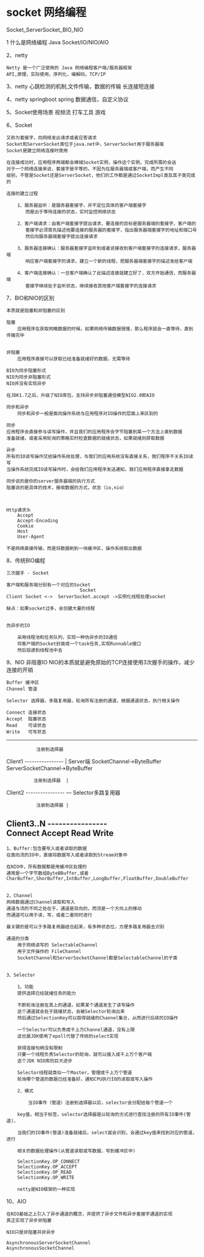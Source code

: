 # socket 网络编程
Socket_ServerSocket_BIO_NIO

1 什么是网络编程
	Java Socket/IO/NIO/AIO


2、netty

	Netty 是一个广泛使用的 Java 网络编程客户端/服务器框架
	API,原理，实际使用，序列化，编解码，TCP/IP

3、netty
	心跳检测的机制,文件传输，数据的传输
	长连接短连接

4、netty
	springboot spring 数据通信，自定义协议


5、Socket使用场景
	视频流
	打车工具
	游戏
	
6、Socket
	
	又称为套接字，向网络发出请求或者应答请求
	Socket和ServerSocket类位于java.net中，ServerSocket用于服务器端
	Socket是建立网络连接时使用

	在连接成功时，应用程序两端都会禅城Socket实例，操作这个实例，完成所需的会话
	对于一个网络连接来说，套接字是平等的，不因为在服务器端或客户端，而产生不同
	级别，不管是Socket还是ServerSocket，他们的工作都是通过SocketImpl类及其子类完成的

	连接的建立过程

		1、服务器监听：是服务器套接字，并不定位具体的客户端套接字
		   而是出于等待连接的状态，实时监控网络状态

		2、客户端请求：由客户端套接字提出请求，要连接的目标是服务器端的套接字，客户端的
		   套接字必须首先描述他要连接的服务器的套接字，指出服务器端套接字的地址和端口号
		   然后向服务器端套接字提出连接请求

		3、服务器连接确认：服务器套接字监听到或者说接收到客户端套接字的连接请求，服务器端
		   响应客户端套接字的请求，建立一个新的线程，把服务器端套接字的描述发给客户端	           

		4、客户端连接确认：一旦客户端确认了此描述连接就建立好了，双方开始通信，而服务器端
		   套接字继续处于监听状态，继续接收其他客户端套接字的连接请求

		

	
7、BIO和NIO的区别
	
	本质就是阻塞和非阻塞的区别

	阻塞
		应用程序在获取网略数据的时候，如果网络传输数据很慢，那么程序就会一直等待，直到传输完毕


	非阻塞
		应用程序直接可以获取已经准备就绪好的数据，无需等待

	BIO为同步阻塞形式
	NIO为同步非阻塞形式
	NIO并没有实现异步

	在JDK1.7之后，升级了NIO库包，支持异步非阻塞通信模型NIO2.0即AIO

	同步和异步
		同步和异步一般是面向操作系统与应用程序对IO操作的层面上来区别的

	同步
	应用程序会直接参与读写操作，并且我们的应用程序会字节阻塞到某一个方法上直到数据
	准备就绪，或者采用轮询的策略实时检查数据的就绪状态，如果就绪则获取数据

	异步
	所有的IO读写操作交给操作系统处理，与我们的应用系统没有直接关系，我们程序不关系IO读写
	当操作系统完成IO读写操作时，会给我们应用程序发送通知，我们应用程序直接拿走数据

	同步说的是你的server服务器端的执行方式
	阻塞说的是具体的技术，接收数据的方式，状态（io,nio）

		

	Http请求头
		Accept
		Accept-Encoding
		Cookie
		Host
		User-Agent
				
	不是网络直接传输，而是将数据刷到一块缓冲区，操作系统取出数据

	
8、传统BIO编程

	
	三次握手 - Socket
	
	客户端和服务端分别有一个对应的Socket
                               Socket
	Client Socket <->  ServerSocket.accept ->实例化线程处理socket
	
	缺点：如果socket过多，会创建大量的线程

	
	伪异步的IO

		采用线程池和任务队列，实现一种伪异步的IO通信
		将客户端的Socket封装成一个task任务,实现Runnable接口
		然后投递到线程池中去

	
		
9、NIO
	非阻塞IO
	NIO的本质就是避免原始的TCP连接使用3次握手的操作，减少连接的开销

	Buffer 缓冲区
	Chaneel 管道

	Selector 选择器，多路复用器，轮询所有注册的通道，根据通道状态，执行相关操作

	Connect 连接状态
	Accept  阻塞状态
	Read    可读状态
	Write   可写状态
-----------------------------------------------------------	
               注册到选择器
Client1    ---------------- |       Server端
  SocketChannel->ByteBuffer    ServerSocketChannel->ByteBuffer                  

              注册到选择器  |       
Client2    ----------------   —   Selector多路复用器
                         
               注册到选择器 | 
Client3..N  ----------------       
                                  Connect Accept Read Write
-----------------------------------------------------------

	1、Buffer:包含要写入或者读取的数据
	在面向流的IO中，直接将数据写入或者读取到Stream对象中
	
	在NIO中，所有数据都是用缓冲区处理的
	通常是一个字节数组ByteBBuffer,或者
	CharBuffer,ShorBuffer,IntBuffer,LongBuffer,FloatBuffer,DoubleBuffer

	
	2、Channel
	网络数据通过Channel读取和写入
	通道与流的不同之处在于，通道是双向的，而流是一个方向上的移动
	而通道可以用于读，写，或者二者同时进行
	
	最关键的是可以于多路复用器结合起来，有多种状态位，方便多路复用器去识别
	
	通道的分类
		用于网络读写的 SelectableChannel
		用于文件操作的 FileChannel
		SocketChannel和ServerSocketChannel都是SelectableChannel的子类


	3、Selector

		1、功能
		提供选择已经就绪任务的能力

		不断轮询注册在其上的通道，如果某个通道发生了读写操作
		这个通道就会处于就绪状态，会被Selector轮询出来
		然后通过SelectionKey可以取得就绪的Channel集合，从而进行后续的IO操作
		
		一个Selector可以负责成千上万Channel通道，没有上限
		这也是JDK使用了epoll代替了传统的select实现
		
		获得连接句柄没有限制
		只要一个线程负责Selector的轮询，就可以接入成千上万个客户端
		这个JDK NIO库的巨大进步

		Selector线程就类似一个Master，管理成千上万个管道
		轮询哪个管道的数据已经准备好，通知CPU执行IO的读取或写入操作

		2、模式

			当IO事件（管道）注册到选择器以后，selector会分配给每个管道一个

		key值，相当于标签，selector选择器是以轮询的方式进行查找注册的所有IO事件(管道)，

		当我们的IO事件(管道)准备就绪后，select就会识别，会通过key值来找到对应的管道，进行

		相关的数据处理操作(从管道读取或写数据，写到缓冲区中)

		SelectionKey.OP_CONNECT
		SelectionKey.OP_ACCEPT
		SelectionKey.OP_READ
		SelectionKey.OP_WRITE

		netty是NIO框架的一种实现

10、AIO
	
	在NIO基础之上引入了异步通道的概念，并提供了异步文件和异步套接字通道的实现
	真正实现了异步非阻塞

	NIO只是非阻塞并非异步

	AsynchronousServerSocketChannel
	AsynchronousSocketChannel

	
		
	





















		 



